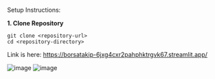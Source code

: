 Setup Instructions:

**1. Clone Repository**
```
git clone <repository-url>
cd <repository-directory>
```
Link is here:
   https://borsatakip-6jxg4cxr2pahphktrgvk67.streamlit.app/

   ![image](https://github.com/user-attachments/assets/bf7dc054-9da5-4417-9256-f2534fc923f2)
   ![image](https://github.com/user-attachments/assets/c30a2e14-1f92-4525-ab7d-0a761513de11)


